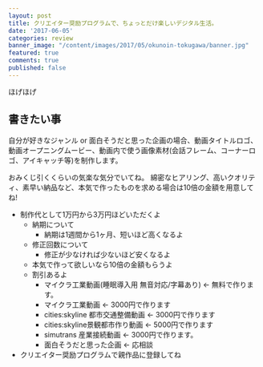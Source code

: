 ```yaml
---
layout: post
title: クリエイター奨励プログラムで、ちょっとだけ楽しいデジタル生活。
date: '2017-06-05'
categories: review
banner_image: "/content/images/2017/05/okunoin-tokugawa/banner.jpg"
featured: true
comments: true
published: false
---
```


ほげほげ

<!--more-->

## 書きたい事

自分が好きなジャンル or 面白そうだと思った企画の場合、動画タイトルロゴ、動画オープニングムービー、動画内で使う画像素材(会話フレーム、コーナーロゴ、アイキャッチ等)を制作します。

おみくじ引くくらいの気楽な気分でいてね。
綿密なヒアリング、高いクオリティ、素早い納品など、本気で作ったものを求める場合は10倍の金額を用意してね!

* 制作代として1万円から3万円ほどいただくよ
  * 納期について
    * 納期は1週間から1ヶ月、短いほど高くなるよ
  * 修正回数について
    * 修正が少なければ少ないほど安くなるよ
  * 本気で作って欲しいなら10倍の金額もらうよ
  * 割引あるよ
    * マイクラ工業動画(睡眠導入用 無音対応/字幕あり) ← 無料で作ります。
    * マイクラ工業動画 ← 3000円で作ります
    * cities:skyline 都市交通整備動画 ← 3000円で作ります
    * cities:skyline景観都市作り動画 ← 5000円で作ります
    * simutrans 産業接続動画 ← 3000円で作ります。
    * 面白そうだと思った企画 ← 応相談
* クリエイター奨励プログラムで親作品に登録してね
